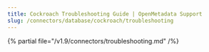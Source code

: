 ```yaml
---
title: Cockroach Troubleshooting Guide | OpenMetadata Support
slug: /connectors/database/cockroach/troubleshooting
---
```


{% partial file="/v1.9/connectors/troubleshooting.md" /%}
